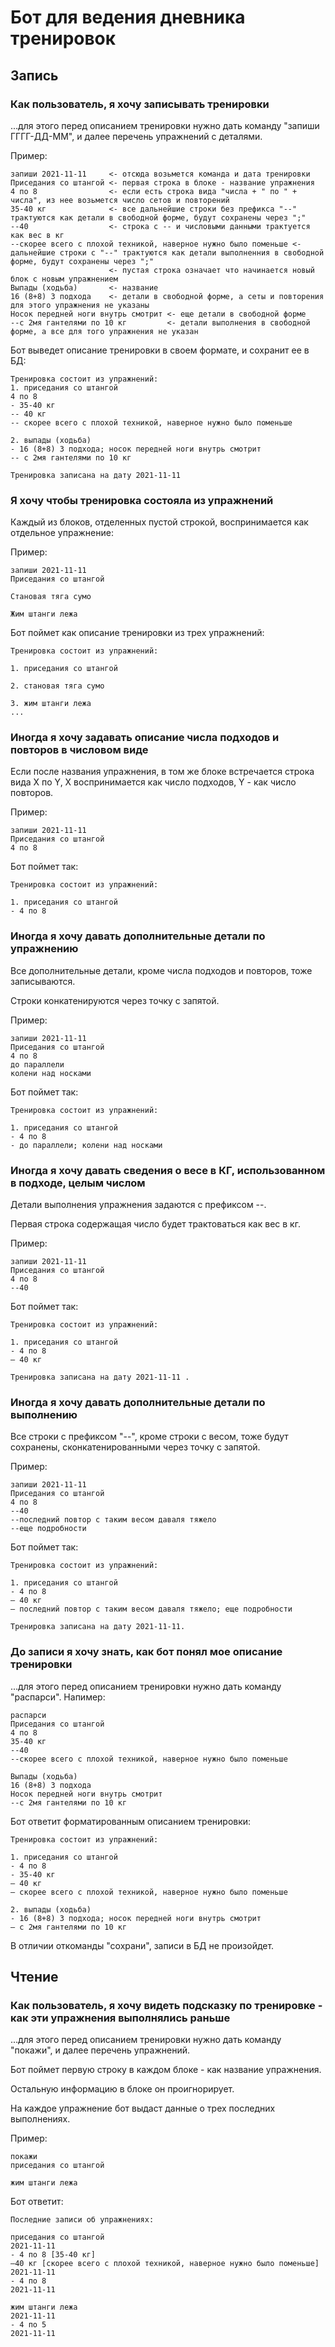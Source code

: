 # Бот для ведения дневника тренировок

## Запись

### Как пользователь, я хочу записывать тренировки
...для этого перед описанием тренировки нужно дать команду "запиши ГГГГ-ДД-ММ", и далее перечень упражнений с деталями.

Пример:
```
запиши 2021-11-11     <- отсюда возьмется команда и дата тренировки
Приседания со штангой <- первая строка в блоке - название упражнения
4 по 8                <- если есть строка вида "числа + " по " + числа", из нее возьмется число сетов и повторений
35-40 кг              <- все дальнейшие строки без префикса "--" трактуются как детали в свободной форме, будут сохранены через ";"
--40                  <- строка с -- и числовыми данными трактуется как вес в кг
--cкорее всего с плохой техникой, наверное нужно было поменьше <- дальнейшие строки с "--" трактуются как детали выполненния в свободной форме, будут сохранены через ";"
                      <- пустая строка означает что начинается новый блок с новым упражнением
Выпады (ходьба)       <- название
16 (8+8) 3 подхода    <- детали в свободной форме, а сеты и повторения для этого упражнения не указаны
Носок передней ноги внутрь смотрит <- еще детали в свободной форме
--с 2мя гантелями по 10 кг         <- детали выполнения в свободной форме, а все для того упражнения не указан
```

Бот выведет описание тренировки в своем формате, и сохранит ее в БД:
```
Тренировка состоит из упражнений:
1. приседания со штангой
4 по 8
- 35-40 кг
-- 40 кг
-- cкорее всего с плохой техникой, наверное нужно было поменьше

2. выпады (ходьба)
- 16 (8+8) 3 подхода; носок передней ноги внутрь смотрит
-- с 2мя гантелями по 10 кг

Тренировка записана на дату 2021-11-11
```

### Я хочу чтобы тренировка состояла из упражнений
Каждый из блоков, отделенных пустой строкой, воспринимается как отдельное упражнение:

Пример:
```
запиши 2021-11-11
Приседания со штангой
 
Становая тяга сумо 

Жим штанги лежа
``` 

Бот поймет как описание тренировки из трех упражнений:
```
Тренировка состоит из упражнений:

1. приседания со штангой

2. становая тяга сумо

3. жим штанги лежа
...
```

### Иногда я хочу задавать описание числа подходов и повторов в числовом виде
Если после названия упражнения, в том же блоке встречается строка вида X по Y, X воспринимается как число подходов, Y - как число повторов.

Пример:
```
запиши 2021-11-11
Приседания со штангой
4 по 8 
```

Бот поймет так:
```
Тренировка состоит из упражнений:

1. приседания со штангой
- 4 по 8
```

### Иногда я хочу давать дополнительные детали по упражнению
Все дополнительные детали, кроме числа подходов и повторов, тоже записываются.

Строки конкатенируются через точку с запятой.

Пример:
```
запиши 2021-11-11
Приседания со штангой
4 по 8 
до параллели
колени над носками 
```

Бот поймет так:
```
Тренировка состоит из упражнений:

1. приседания со штангой
- 4 по 8
- до параллели; колени над носками
```

### Иногда я хочу давать сведения о весе в КГ, использованном в подходе, целым числом
Детали выполнения упражнения задаются с префиксом --.

Первая строка содержащая число будет трактоваться как вес в кг. 

Пример:
```
запиши 2021-11-11
Приседания со штангой
4 по 8  
--40
```

Бот поймет так:
```
Тренировка состоит из упражнений:

1. приседания со штангой
- 4 по 8
— 40 кг

Тренировка записана на дату 2021-11-11 .
```
### Иногда я хочу давать дополнительные детали по выполнению

Все строки с префиксом "--", кроме строки с весом, тоже будут сохранены, сконкатенированными через точку с запятой.

Пример:
```
запиши 2021-11-11
Приседания со штангой
4 по 8  
--40
--последний повтор с таким весом даваля тяжело
--еще подробности
```

Бот поймет так:
```
Тренировка состоит из упражнений:

1. приседания со штангой
- 4 по 8
— 40 кг
— последний повтор с таким весом даваля тяжело; еще подробности

Тренировка записана на дату 2021-11-11.
```

### До записи я хочу знать, как бот понял мое описание тренировки
...для этого перед описанием тренировки нужно дать команду "распарси".
Напимер:
```
распарси
Приседания со штангой
4 по 8
35-40 кг
--40
--cкорее всего с плохой техникой, наверное нужно было поменьше

Выпады (ходьба)
16 (8+8) 3 подхода
Носок передней ноги внутрь смотрит
--с 2мя гантелями по 10 кг
```

Бот ответит форматированным описанием тренировки:
```
Тренировка состоит из упражнений:

1. приседания со штангой
- 4 по 8
- 35-40 кг
— 40 кг
— cкорее всего с плохой техникой, наверное нужно было поменьше

2. выпады (ходьба)
- 16 (8+8) 3 подхода; носок передней ноги внутрь смотрит
— с 2мя гантелями по 10 кг
```

В отличии откоманды "сохрани", записи в БД не произойдет.

## Чтение 

### Как пользователь, я хочу видеть подсказку по тренировке - как эти упражнения выполнялись раньше
...для этого перед описанием тренировки нужно дать команду "покажи", и далее перечень упражнений.

Бот поймет первую строку в каждом блоке - как название упражнения.

Остальную информацию в блоке он проигнорирует.

На каждое упражнение бот выдаст данные о трех последних выполнениях.

Пример:
```
покажи
приседания со штангой

жим штанги лежа 
```

Бот ответит:
```
Последние записи об упражнениях:

приседания со штангой
2021-11-11
- 4 по 8 [35-40 кг]
—40 кг [cкорее всего с плохой техникой, наверное нужно было поменьше]
2021-11-11
- 4 по 8
2021-11-11

жим штанги лежа
2021-11-11
- 4 по 5
2021-11-11
```

